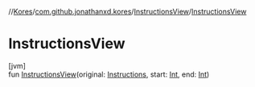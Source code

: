 //[Kores](../../../index.md)/[com.github.jonathanxd.kores](../index.md)/[InstructionsView](index.md)/[InstructionsView](-instructions-view.md)

# InstructionsView

[jvm]\
fun [InstructionsView](-instructions-view.md)(original: [Instructions](../-instructions/index.md), start: [Int](https://kotlinlang.org/api/latest/jvm/stdlib/kotlin/-int/index.html), end: [Int](https://kotlinlang.org/api/latest/jvm/stdlib/kotlin/-int/index.html))
